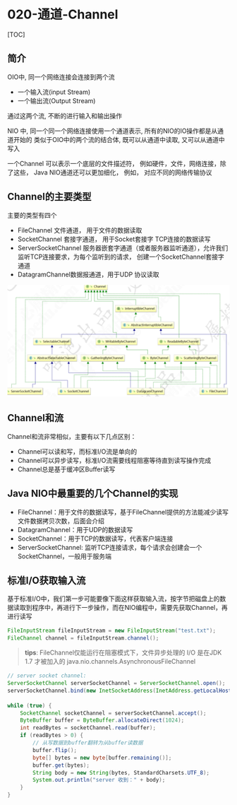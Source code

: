 # 020-通道-Channel

[TOC]

## 简介

OIO中, 同一个网络连接会连接到两个流

- 一个输入流(input Stream)
- 一个输出流(Output Stream)

通过这两个流, 不断的进行输入和输出操作

NIO 中, 同一个同一个网络连接使用一个通道表示, 所有的NIO的IO操作都是从通道开始的 类似于OIO中的两个流的结合体, 既可以从通道中读取, 又可以从通道中写入

一个Channel 可以表示一个底层的文件描述符， 例如硬件，文件，网络连接，除了这些， Java NIO通道还可以更加细化， 例如， 对应不同的网络传输协议

## Channel的主要类型

主要的类型有四个

- FileChannel  文件通道， 用于文件的数据读取
- SocketChannel 套接字通道， 用于Socket套接字 TCP连接的数据读写
- ServerSocketChannel 服务器嵌套字通道（或者服务器监听通道），允许我们监听TCP连接要求，为每个监听到的请求， 创建一个SocketChannel套接字通道
- DatagramChannel数据报通道，用于UDP 协议读取

![image-20210215153941558](../../../assets/image-20210215153941558.png)



## Channel和流

Channel和流非常相似，主要有以下几点区别：

- Channel可以读和写，而标准I/O流是单向的
- Channel可以异步读写，标准I/O流需要线程阻塞等待直到读写操作完成
- Channel总是基于缓冲区Buffer读写

## Java NIO中最重要的几个Channel的实现

- FileChannel：用于文件的数据读写，基于FileChannel提供的方法能减少读写文件数据拷贝次数，后面会介绍
- DatagramChannel：用于UDP的数据读写
- SocketChannel：用于TCP的数据读写，代表客户端连接
- ServerSocketChannel: 监听TCP连接请求，每个请求会创建会一个SocketChannel，一般用于服务端

## 标准I/O获取输入流

基于标准I/O中，我们第一步可能要像下面这样获取输入流，按字节把磁盘上的数据读取到程序中，再进行下一步操作，而在NIO编程中，需要先获取Channel，再进行读写

```java
FileInputStream fileInputStream = new FileInputStream("test.txt");
FileChannel channel = fileInputStream.channel();
```

> **tips**: FileChannel仅能运行在阻塞模式下，文件异步处理的 I/O 是在JDK 1.7 才被加入的 java.nio.channels.AsynchronousFileChannel

```java
// server socket channel:
ServerSocketChannel serverSocketChannel = ServerSocketChannel.open();
serverSocketChannel.bind(new InetSocketAddress(InetAddress.getLocalHost(), 9091));

while (true) {
	SocketChannel socketChannel = serverSocketChannel.accept();
	ByteBuffer buffer = ByteBuffer.allocateDirect(1024);
	int readBytes = socketChannel.read(buffer);
	if (readBytes > 0) {
		// 从写数据到buffer翻转为从buffer读数据
		buffer.flip();
		byte[] bytes = new byte[buffer.remaining()];
		buffer.get(bytes);
		String body = new String(bytes, StandardCharsets.UTF_8);
		System.out.println("server 收到：" + body);
	}
}
```